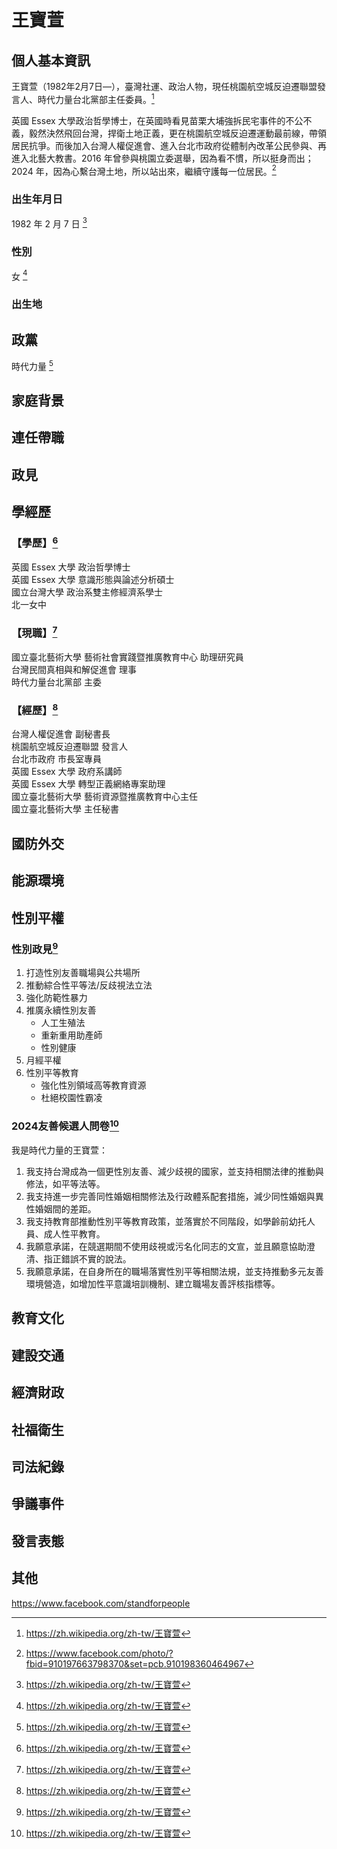 # 王寶萱

## 個人基本資訊

王寶萱（1982年2月7日—），臺灣社運、政治人物，現任桃園航空城反迫遷聯盟發言人、時代力量台北黨部主任委員。[^1]

英國 Essex 大學政治哲學博士，在英國時看見苗栗大埔強拆民宅事件的不公不義，毅然決然飛回台灣，捍衛土地正義，更在桃園航空城反迫遷運動最前線，帶領居民抗爭。而後加入台灣人權促進會、進入台北市政府從體制內改革公民參與、再進入北藝大教書。2016 年曾參與桃園立委選舉，因為看不慣，所以挺身而出；2024 年，因為心繫台灣土地，所以站出來，繼續守護每一位居民。[^2]

[^2]: https://www.facebook.com/photo/?fbid=910197663798370&set=pcb.910198360464967

### 出生年月日

1982 年 2 月 7 日 [^1]

### 性別

女 [^1]

### 出生地

[^1]: https://zh.wikipedia.org/zh-tw/王寶萱

## 政黨

時代力量 [^1]

[^1]: https://www.newpowerparty.tw/campaign

## 家庭背景

## 連任帶職

## 政見

## 學經歷

### 【學歷】[^1]
英國 Essex 大學 政治哲學博士
<br>
英國 Essex 大學 意識形態與論述分析碩士
<br>
國立台灣大學 政治系雙主修經濟系學士
<br>
北一女中

### 【現職】[^1]
國立臺北藝術大學 藝術社會實踐暨推廣教育中心 助理研究員
<br>
台灣民間真相與和解促進會 理事
<br>
時代力量台北黨部 主委

### 【經歷】[^1]
台灣人權促進會 副秘書長
<br>
桃園航空城反迫遷聯盟 發言人
<br>
台北市政府  市長室專員
<br>
英國 Essex 大學 政府系講師
<br>
英國 Essex 大學 轉型正義網絡專案助理
<br>
國立臺北藝術大學 藝術資源暨推廣教育中心主任
<br>
國立臺北藝術大學 主任秘書

[^1]: https://www.newpowerparty.tw/campaign

## 國防外交

## 能源環境

## 性別平權

### 性別政見[^1]

1. 打造性別友善職場與公共場所
1. 推動綜合性平等法/反歧視法立法
1. 強化防範性暴力
1. 推廣永續性別友善
    - 人工生殖法
    - 重新重用助產師
    - 性別健康
1. 月經平權
1. 性別平等教育
    - 強化性別領域高等教育資源
    - 杜絕校園性霸凌

### 2024友善候選人問卷[^1]

我是時代力量的王寶萱：

1. 我支持台灣成為一個更性別友善、減少歧視的國家，並支持相關法律的推動與修法，如平等法等。
1. 我支持進一步完善同性婚姻相關修法及行政體系配套措施，減少同性婚姻與異性婚姻間的差距。
1. 我支持教育部推動性別平等教育政策，並落實於不同階段，如學齡前幼托人員、成人性平教育。
1. 我願意承諾，在競選期間不使用歧視或污名化同志的文宣，並且願意協助澄清、指正錯誤不實的說法。
1. 我願意承諾，在自身所在的職場落實性別平等相關法規，並支持推動多元友善環境營造，如增加性平意識培訓機制、建立職場友善評核指標等。

[^1]: https://pridewatch.tw/candidate/baohsuannpp

## 教育文化

## 建設交通

## 經濟財政

## 社福衛生

## 司法紀錄

## 爭議事件

## 發言表態

## 其他

https://www.facebook.com/standforpeople